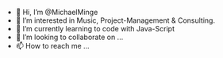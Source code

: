 - 👋 Hi, I’m @MichaelMinge
- 👀 I’m interested in Music, Project-Management & Consulting.
- 🌱 I’m currently learning to code with Java-Script
- 💞️ I’m looking to collaborate on ...
- 📫 How to reach me ...

<!---
MichaelMinge/MichaelMinge is a ✨ special ✨ repository because its `README.md` (this file) appears on your GitHub profile.
You can click the Preview link to take a look at your changes.
--->
